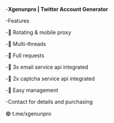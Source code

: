 -**Xgenunpro | Twitter Account Generator**

-Features

-🌟 Rotating & mobile proxy

-🌟 Multi-threads

-🌟 Full requests

-🌟 3x email service api integrated

-🌟 2x captcha service api integrated

-🌟 Easy management


-Contact for details and purchasing


🟢 t.me/xgenunpro
